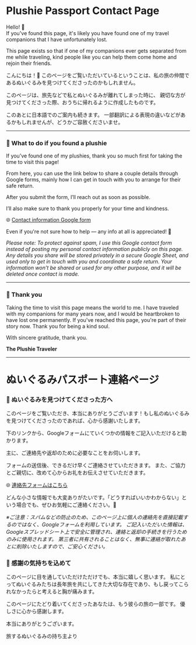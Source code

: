 # Plushie Passport Contact Page

Hello! 👋  
If you've found this page, it's likely you have found one of my travel companions that I have unfortunately lost. 

This page exists so that if one of my companions ever gets separated from me while traveling, kind people like you can help them come home and rejoin their friends. 

こんにちは！👋
このページをご覧いただいているということは、私の旅の仲間であるぬいぐるみを見つけてくださったのかもしれません。

このページは、旅先などで私とぬいぐるみが離れてしまった時に、
親切な方が見つけてくださった際、おうちに帰れるように作成したものです。

このあとに日本語でのご案内も続きます。
一部翻訳による表現の違いなどがあるかもしれませんが、どうかご容赦くださいませ。

---

### 🧸 What to do if you found a plushie

If you’ve found one of my plushies, thank you so much first for taking the time to visit this page! 

From here, you can use the link below to share a couple details through Google forms, mainly how I can get in touch with you to arrange for their safe return. 

After you submit the form, I’ll reach out as soon as possible.

I’ll also make sure to thank you properly for your time and kindness.

🌐 [Contact information Google form](https://docs.google.com/forms/d/e/1FAIpQLScmn5rZQL1RoQTgacDZzTfLWkqtf23gosxm9UvdR2zA1aW28Q/viewform?usp=dialog)

Even if you're not sure how to help — any info at all is appreciated! 💌

_Please note: To protect against spam, I use this Google contact form instead of posting my personal contact information publicly on this page. 
Any details you share will be stored privately in a secure Google Sheet, and used only to get in touch with you and coordinate a safe return. 
Your information won’t be shared or used for any other purpose, and it will be deleted once contact is made._

---

### 💖 Thank you

Taking the time to visit this page means the world to me. I have traveled with my companions for many years now, and I would be heartbroken to have lost one permanently. 
If you've reached this page, you're part of their story now. Thank you for being a kind soul.

With sincere gratitude, thank you. 

**The Plushie Traveler**

---

# ぬいぐるみパスポート連絡ページ

### 🧸 ぬいぐるみを見つけてくださった方へ

このページをご覧いただき、本当にありがとうございます！もし私のぬいぐるみを見つけてくださったのであれば、心から感謝いたします。

下のリンクから、Googleフォームにていくつかの情報をご記入いただけると助かります。

主に、ご連絡先や返却のために必要なことをお伺いします。

フォームの送信後、できるだけ早くご連絡させていただきます。
また、ご協力とご親切に、改めて心からお礼をお伝えさせていただきます。

🌐 [連絡先フォームはこちら](https://docs.google.com/forms/d/e/1FAIpQLSfbEfnI8QnjQP8QiuZe3o-mDGtENKAQcHkr-PR4oxNa_dTwKg/viewform?usp=dialog)

どんな小さな情報でも大変ありがたいです。「どうすればいいかわからない」という場合でも、ぜひお気軽にご連絡ください。💌

_※ご注意：スパムなどの防止のため、このページ上に個人の連絡先を直接記載するのではなく、Googleフォームを利用しています。
ご記入いただいた情報は、Googleスプレッドシート上で安全に管理され、連絡と返却の手続きを行うためのみに使用されます。
第三者に共有されることはなく、無事に連絡が取れたあとに削除いたしますので、ご安心ください。_

### 💖 感謝の気持ちを込めて

このページに目を通していただけただけでも、本当に嬉しく思います。
私にとってぬいぐるみたちは長年旅を共にしてきた大切な存在であり、もし戻ってこられなかったらと考えると胸が痛みます。

このページにたどり着いてくださったあなたは、もう彼らの旅の一部です。
優しさに心から感謝します。

本当にありがとうございます。

旅するぬいぐるみの持ち主より
